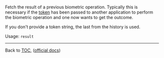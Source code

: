Fetch the result of a previous biometric operation. Typically this is necessary
if the [token](./token.md) has been passed to another application to perform the biometric
operation and one now wants to get the outcome.

If you don't provide a token string, the last from the history is used.

Usage: `result`


---

Back to [TOC](./toc.md), ([official docs](https://developer.bioid.com/bwsreference/web-api/web-result-api))